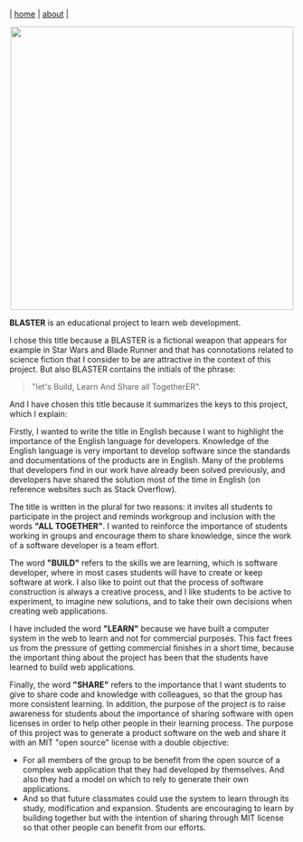 | [home](home.md) | [about](about.md) |

<p align="center"><img src="https://rafaelaznar.github.io/img/blaster.png" width="500"></p>

**BLASTER** is an educational project to learn web development.

I chose this title because a BLASTER is a fictional weapon that appears for example in Star Wars and Blade Runner and that has connotations related to science fiction that I consider to be are attractive in the context of this project. But also BLASTER contains the initials of the phrase: 

>"let's Build, Learn And Share all TogetherER". 

And I have chosen this title because it summarizes the keys to this project, which I explain:

Firstly, I wanted to write the title in English because I want to highlight the importance of the English language for developers. Knowledge of the English language is very important to develop software since the standards and documentations of the products are in English. Many of the problems that developers find in our work have already been solved previously, and developers have shared the solution most of the time in English (on reference websites such as Stack Overflow).

The title is written in the plural for two reasons: it invites all students to participate in the project and reminds workgroup and inclusion with the words **"ALL TOGETHER"**. I wanted to reinforce the importance of students working in groups and encourage them to share knowledge, since the work of a software developer is a team effort. 

The word **"BUILD"** refers to the skills we are learning, which is software developer, where in most cases students will have to create or keep software at work. I also like to point out that the process of software construction is always a creative process, and I like students to be active to experiment, to imagine new solutions, and to take their own decisions when creating web applications.

I have included the word **"LEARN"** because we have built a computer system in the web to learn and not for commercial purposes. This fact frees us from the pressure of getting commercial finishes in a short time, because the important thing about the project has been that the students have learned to build web applications.

Finally, the word **"SHARE"** refers to the importance that I want students to give to share code and knowledge with colleagues, so that the group has more consistent learning. In addition, the purpose of the project is to raise awareness for students about the importance of sharing software with open licenses in order to help other people in their learning process. The purpose of this project was to generate a product software on the web and share it with an MIT "open source" license with a double objective:

* For all members of the group to be benefit from the open source of a complex web application that they had developed by themselves. And also they had a model on which to rely to generate their own applications.
* And so that future classmates could use the system to learn through its study, modification and expansion. Students are encouraging to learn by building together but with the intention of sharing through MIT license so that other people can benefit from our efforts.
